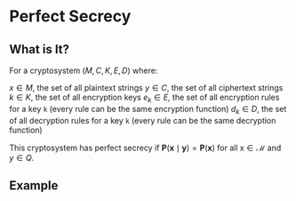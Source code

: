 # Perfect Secrecy

## What is It?
For a cryptosystem $(M,C,K,E,D)$ where:

$x\in M$, the set of all plaintext strings
$y\in C$, the set of all ciphertext strings
$k\in K$, the set of all encryption keys
$e_k\in E$, the set of all encryption rules for a key `k` (every rule can be the same encryption function)
$d_{k}\in D$, the set of all decryption rules for a key `k` (every rule can be the same decryption function)

This cryptosystem has perfect secrecy if $\mathbf{P}(\mathbf{x}\mid\mathbf{y})=\mathbf{P}(\mathbf{x})$ for all $\mathrm{x\in\mathcal{M}}$ and $y\in Q$.

## Example